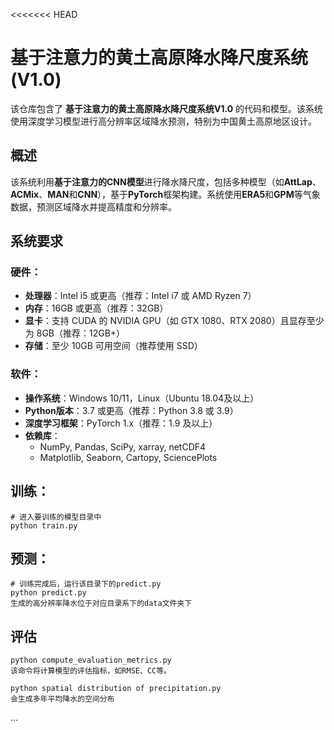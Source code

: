 <<<<<<< HEAD
# 基于注意力的黄土高原降水降尺度系统 (V1.0)

该仓库包含了 **基于注意力的黄土高原降水降尺度系统V1.0** 的代码和模型。该系统使用深度学习模型进行高分辨率区域降水预测，特别为中国黄土高原地区设计。

## 概述
该系统利用**基于注意力的CNN模型**进行降水降尺度，包括多种模型（如**AttLap**、**ACMix**、**MAN**和**CNN**），基于**PyTorch**框架构建。系统使用**ERA5**和**GPM**等气象数据，预测区域降水并提高精度和分辨率。



## 系统要求

### 硬件：
- **处理器**：Intel i5 或更高（推荐：Intel i7 或 AMD Ryzen 7）
- **内存**：16GB 或更高（推荐：32GB）
- **显卡**：支持 CUDA 的 NVIDIA GPU（如 GTX 1080、RTX 2080）且显存至少为 8GB（推荐：12GB+）
- **存储**：至少 10GB 可用空间（推荐使用 SSD）

### 软件：
- **操作系统**：Windows 10/11，Linux（Ubuntu 18.04及以上）
- **Python版本**：3.7 或更高（推荐：Python 3.8 或 3.9）
- **深度学习框架**：PyTorch 1.x（推荐：1.9 及以上）
- **依赖库**：
  - NumPy, Pandas, SciPy, xarray, netCDF4
  - Matplotlib, Seaborn, Cartopy, SciencePlots

## 训练：

~~~
# 进入要训练的模型目录中
python train.py
~~~

## 预测：

~~~~
# 训练完成后，运行该目录下的predict.py
python predict.py
生成的高分辨率降水位于对应目录系下的data文件夹下
~~~~

## 评估

~~~~
python compute_evaluation_metrics.py 
该命令将计算模型的评估指标，如RMSE、CC等。
~~~~

~~~
python spatial distribution of precipitation.py
会生成多年平均降水的空间分布
~~~

...
